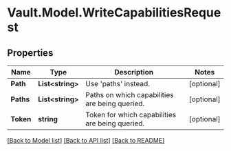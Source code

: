 # Vault.Model.WriteCapabilitiesRequest

## Properties

Name | Type | Description | Notes
------------ | ------------- | ------------- | -------------
**Path** | **List&lt;string&gt;** | Use &#x27;paths&#x27; instead. | [optional] 
**Paths** | **List&lt;string&gt;** | Paths on which capabilities are being queried. | [optional] 
**Token** | **string** | Token for which capabilities are being queried. | [optional] 


[[Back to Model list]](../README.md#documentation-for-models) [[Back to API list]](../README.md#documentation-for-api-endpoints) [[Back to README]](../README.md)

